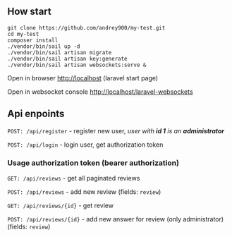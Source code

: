 ## How start
```
git clone https://github.com/andrey900/my-test.git
cd my-test
composer install
./vendor/bin/sail up -d
./vendor/bin/sail artisan migrate
./vendor/bin/sail artisan key:generate
./vendor/bin/sail artisan websockets:serve &
```
Open in browser [http://localhost](http://localhost) (laravel start page)

Open in websocket console [http://localhost/laravel-websockets](http://localhost/laravel-websockets)

## Api enpoints

``POST: /api/register`` - register new user, _user with **id 1** is an **administrator**_

``POST: /api/login`` - login user, get authorization token

### Usage authorization token (bearer authorization)
``GET: /api/reviews`` - get all paginated reviews

``POST: /api/reviews`` - add new review (fields: `review`)

``GET: /api/reviews/{id}`` - get review

``POST: /api/reviews/{id}`` - add new answer for review (only administrator) (fields: `review`)
